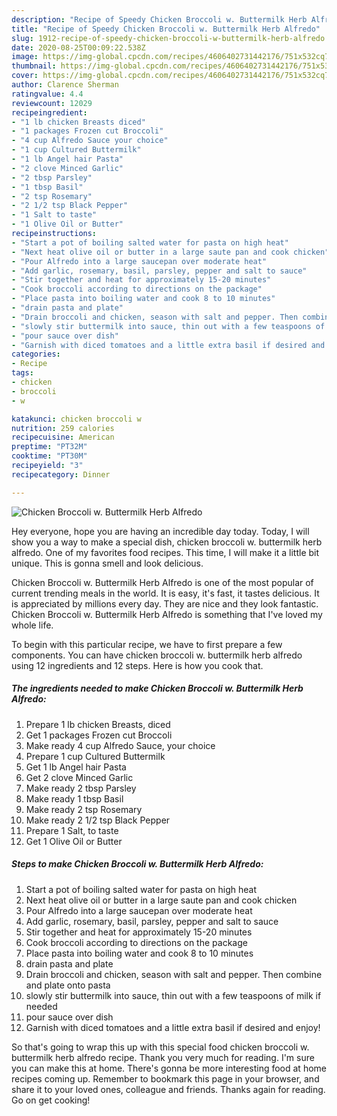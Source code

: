 ```yaml
---
description: "Recipe of Speedy Chicken Broccoli w. Buttermilk Herb Alfredo"
title: "Recipe of Speedy Chicken Broccoli w. Buttermilk Herb Alfredo"
slug: 1912-recipe-of-speedy-chicken-broccoli-w-buttermilk-herb-alfredo
date: 2020-08-25T00:09:22.538Z
image: https://img-global.cpcdn.com/recipes/4606402731442176/751x532cq70/chicken-broccoli-w-buttermilk-herb-alfredo-recipe-main-photo.jpg
thumbnail: https://img-global.cpcdn.com/recipes/4606402731442176/751x532cq70/chicken-broccoli-w-buttermilk-herb-alfredo-recipe-main-photo.jpg
cover: https://img-global.cpcdn.com/recipes/4606402731442176/751x532cq70/chicken-broccoli-w-buttermilk-herb-alfredo-recipe-main-photo.jpg
author: Clarence Sherman
ratingvalue: 4.4
reviewcount: 12029
recipeingredient:
- "1 lb chicken Breasts diced"
- "1 packages Frozen cut Broccoli"
- "4 cup Alfredo Sauce your choice"
- "1 cup Cultured Buttermilk"
- "1 lb Angel hair Pasta"
- "2 clove Minced Garlic"
- "2 tbsp Parsley"
- "1 tbsp Basil"
- "2 tsp Rosemary"
- "2 1/2 tsp Black Pepper"
- "1 Salt to taste"
- "1 Olive Oil or Butter"
recipeinstructions:
- "Start a pot of boiling salted water for pasta on high heat"
- "Next heat olive oil or butter in a large saute pan and cook chicken"
- "Pour Alfredo into a large saucepan over moderate heat"
- "Add garlic, rosemary, basil, parsley, pepper and salt to sauce"
- "Stir together and heat for approximately 15-20 minutes"
- "Cook broccoli according to directions on the package"
- "Place pasta into boiling water and cook 8 to 10 minutes"
- "drain pasta and plate"
- "Drain broccoli and chicken, season with salt and pepper. Then combine and plate onto pasta"
- "slowly stir buttermilk into sauce, thin out with a few teaspoons of milk if needed"
- "pour sauce over dish"
- "Garnish with diced tomatoes and a little extra basil if desired and enjoy!"
categories:
- Recipe
tags:
- chicken
- broccoli
- w

katakunci: chicken broccoli w 
nutrition: 259 calories
recipecuisine: American
preptime: "PT32M"
cooktime: "PT30M"
recipeyield: "3"
recipecategory: Dinner

---
```



![Chicken Broccoli w. Buttermilk Herb Alfredo](https://img-global.cpcdn.com/recipes/4606402731442176/751x532cq70/chicken-broccoli-w-buttermilk-herb-alfredo-recipe-main-photo.jpg)

Hey everyone, hope you are having an incredible day today. Today, I will show you a way to make a special dish, chicken broccoli w. buttermilk herb alfredo. One of my favorites food recipes. This time, I will make it a little bit unique. This is gonna smell and look delicious.



Chicken Broccoli w. Buttermilk Herb Alfredo is one of the most popular of current trending meals in the world. It is easy, it's fast, it tastes delicious. It is appreciated by millions every day. They are nice and they look fantastic. Chicken Broccoli w. Buttermilk Herb Alfredo is something that I've loved my whole life.


To begin with this particular recipe, we have to first prepare a few components. You can have chicken broccoli w. buttermilk herb alfredo using 12 ingredients and 12 steps. Here is how you cook that.

<!--inarticleads1-->

##### The ingredients needed to make Chicken Broccoli w. Buttermilk Herb Alfredo:

1. Prepare 1 lb chicken Breasts, diced
1. Get 1 packages Frozen cut Broccoli
1. Make ready 4 cup Alfredo Sauce, your choice
1. Prepare 1 cup Cultured Buttermilk
1. Get 1 lb Angel hair Pasta
1. Get 2 clove Minced Garlic
1. Make ready 2 tbsp Parsley
1. Make ready 1 tbsp Basil
1. Make ready 2 tsp Rosemary
1. Make ready 2 1/2 tsp Black Pepper
1. Prepare 1 Salt, to taste
1. Get 1 Olive Oil or Butter




<!--inarticleads2-->

##### Steps to make Chicken Broccoli w. Buttermilk Herb Alfredo:

1. Start a pot of boiling salted water for pasta on high heat
1. Next heat olive oil or butter in a large saute pan and cook chicken
1. Pour Alfredo into a large saucepan over moderate heat
1. Add garlic, rosemary, basil, parsley, pepper and salt to sauce
1. Stir together and heat for approximately 15-20 minutes
1. Cook broccoli according to directions on the package
1. Place pasta into boiling water and cook 8 to 10 minutes
1. drain pasta and plate
1. Drain broccoli and chicken, season with salt and pepper. Then combine and plate onto pasta
1. slowly stir buttermilk into sauce, thin out with a few teaspoons of milk if needed
1. pour sauce over dish
1. Garnish with diced tomatoes and a little extra basil if desired and enjoy!




So that's going to wrap this up with this special food chicken broccoli w. buttermilk herb alfredo recipe. Thank you very much for reading. I'm sure you can make this at home. There's gonna be more interesting food at home recipes coming up. Remember to bookmark this page in your browser, and share it to your loved ones, colleague and friends. Thanks again for reading. Go on get cooking!
